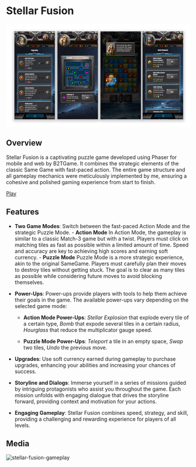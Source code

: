 # Stellar Fusion

![stellar-fusion-banner](Assets/stellar-fusion-banner.png)

## Overview

Stellar Fusion is a captivating puzzle game developed using Phaser for mobile and web by B2TGame. It combines the strategic elements of the classic Same Game with fast-paced action. The entire game structure and all gameplay mechanics were meticulously implemented by me, ensuring a cohesive and polished gaming experience from start to finish.

[Play](https://play.charade.ai/game/stellar-fusion/play)

## Features

- **Two Game Modes**: Switch between the fast-paced Action Mode and the strategic Puzzle Mode. - **Action Mode**
  In Action Mode, the gameplay is similar to a classic Match-3 game but with a twist. Players must click on matching tiles as fast as possible within a limited amount of time. Speed and accuracy are key to achieving high scores and earning soft currency. - **Puzzle Mode**
  Puzzle Mode is a more strategic experience, akin to the original SameGame. Players must carefully plan their moves to destroy tiles without getting stuck. The goal is to clear as many tiles as possible while considering future moves to avoid blocking themselves.

- **Power-Ups**:
  Power-ups provide players with tools to help them achieve their goals in the game. The available power-ups vary depending on the selected game mode:

  - **Action Mode Power-Ups**: _Stellar Explosion_ that explode every tile of a certain type, _Bomb_ that expode several tiles in a certain radius, _Hourglass_ that reduce the multiplicator gauge speed.

  - **Puzzle Mode Power-Ups**: _Teleport_ a tile in an empty space, _Swap_ two tiles, _Undo_ the previous move.

- **Upgrades**: Use soft currency earned during gameplay to purchase upgrades, enhancing your abilities and increasing your chances of success.

- **Storyline and Dialogs**:
  Immerse yourself in a series of missions guided by intriguing protagonists who assist you throughout the game. Each mission unfolds with engaging dialogue that drives the storyline forward, providing context and motivation for your actions.

- **Engaging Gameplay**: Stellar Fusion combines speed, strategy, and skill, providing a challenging and rewarding experience for players of all levels.

## Media

![stellar-fusion-gameplay](Assets/stellar-fusion-gameplay.gif)
